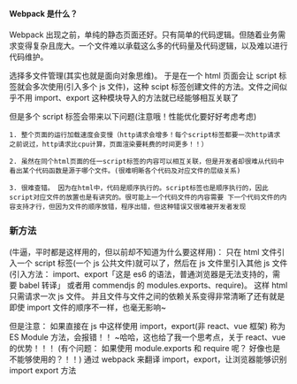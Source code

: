 #### Webpack 是什么？

Webpack 出现之前，单纯的静态页面还好。只有简单的代码逻辑。但随着业务需求变得复杂且庞大。一个文件难以承载这么多的代码量及代码逻辑，以及难以进行代码维护。

选择多文件管理(其实也就是面向对象思维)。 于是在一个 html 页面会让 script 标签就会多次使用(引入多个 js 文件)，这种 scipt 标签创建文件的方法。文件之间似乎不用 import、export 这种模块导入的方法就已经能够相互关联了

但是多个 script 标签会带来以下问题(注意哦！性能优化要好好考虑考虑)

```
1. 整个页面的运行加载速度会变慢（http请求会增多！每个script标签都要一次http请求 之前说过，http请求比cpu计算，页面渲染要耗费的时间更多！！）

2. 虽然在同个html页面的任一script标签的内容可以相互关联，但是开发者却很难从代码中看出某个代码函数是源于哪个文件。(很难明晰各个代码及对应文件的层级关系)

3. 很难查错。 因为在html中，代码是顺序执行的。script标签也是顺序执行的，因此script对应文件的放置也是有讲究的。很可能上一个代码文件的内容需要 下一个代码文件的内容支持才行，但因为文件的顺序放错，程序出错，但这种错误又很难被开发者发现
```

### 新方法

(牛逼，平时都是这样用的，但以前却不知道为什么要这样用)：
只在 html 文件引入一个 script 标签(一个 js 公共文件)就可以了，然后在 js 文件里引入其他 js 文件(引入方法： import、export「这是 es6 的语法，普通浏览器是无法支持的，需要 babel 转译」 或者用 commendjs 的 modules.exports、require)。 这样 html 只需请求一次 js 文件。 并且文件与文件之间的依赖关系变得非常清晰了还有就是即使 import 文件的顺序不一样，也毫无影响~

但是注意： 如果直接在 js 中这样使用 import，export(非 react、vue 框架) 称为 ES Module 方法，会报错！！ ~哈哈，这也给了我一个思考点，关于 react、vue 的优势！！！
(有个问题： 如果使用 module.exports 和 require 呢？ 好像也是不能够使用的？！！)
通过 webpack 来翻译 import，export，让浏览器能够识别 import export 方法
